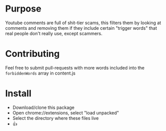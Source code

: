 # Purpose

Youtube comments are full of shit-tier scams, this filters them by looking at comments and removing them if they include certain "trigger words" that real people don't really use, except scammers.

# Contributing
Feel free to submit pull-requests with more words included into the `forbiddenWords` array in content.js

# Install

- Download/clone this package
- Open chrome://extensions, select "load unpacked"
- Select the directory where these files live
- 👍